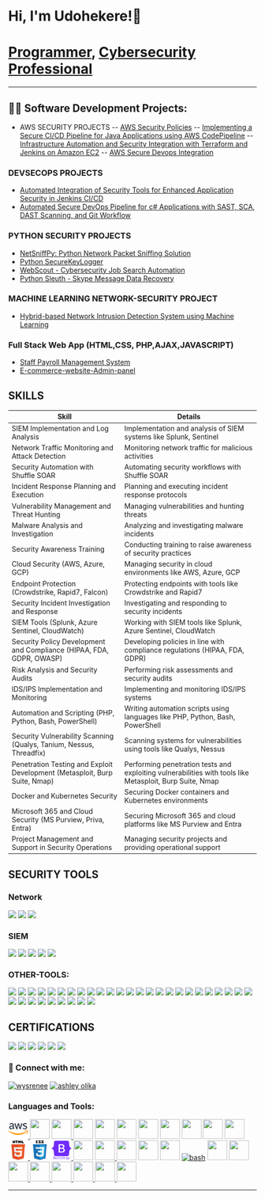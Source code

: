 # Hi, I'm Udohekere!👋
# [Programmer](https://github.com/Udohekere), [Cybersecurity Professional](https://www.linkedin.com/in/udohekere-nkene/)


---

## 👨‍💻 Software Development Projects:
- AWS SECURITY PROJECTS
-- [AWS Security Policies](https://github.com/CelestialScripter/AWS-Security-Policies)
-- [Implementing a Secure CI/CD Pipeline for Java Applications using AWS CodePipeline](https://github.com/CelestialScripter/Java_AWS_Project)
-- [Infrastructure Automation and Security Integration with Terraform and Jenkins on Amazon EC2](https://github.com/CelestialScripter/aws-cicd-jenkins-terraform-pipeline-)
-- [AWS Secure Devops Integration ](https://github.com/Udohekere/Deployment-Pipeline-for-AWS-DevOps)

  
### DEVSECOPS PROJECTS
- [Automated Integration of Security Tools for Enhanced Application Security in Jenkins CI/CD](https://github.com/CelestialScripter/Devsecops-jenkins--CI-CD-pipeline)
- [Automated Secure DevOps Pipeline for c# Applications with SAST, SCA, DAST Scanning, and Git Workflow](https://github.com/CelestialScripter/C--Project-e2e-DevSecops)


### PYTHON SECURITY PROJECTS
- [NetSniffPy: Python Network Packet Sniffing Solution](https://github.com/CelestialScripter/Python--Packet-sniffer)
- [Python SecureKeyLogger](https://github.com/Udohekere/Python-Keylogger)
- [WebScout - Cybersecurity Job Search Automation](https://github.com/Udohekere/Python-Webscraper)
- [Python Sleuth - Skype Message Data Recovery](https://github.com/Udohekere/Python-Data-Recovery)

### MACHINE LEARNING NETWORK-SECURITY PROJECT
- [Hybrid-based Network Intrusion Detection System using Machine Learning](https://github.com/CelestialScripter/Hybrid-Based-NIDS-using-Machine-Learning)

### Full Stack Web App (HTML,CSS, PHP,AJAX,JAVASCRIPT)
- [Staff Payroll Management System](https://github.com/Udohekere/Staff-Payroll-Management-System)
- [E-commerce-website-Admin-panel](https://github.com/Udohekere/E-commerce-website-Admin-panel-)

## SKILLS
| **Skill**                                                   | **Details**                                                       |
|-------------------------------------------------------------|-------------------------------------------------------------------|
| SIEM Implementation and Log Analysis                        | Implementation and analysis of SIEM systems like Splunk, Sentinel |
| Network Traffic Monitoring and Attack Detection             | Monitoring network traffic for malicious activities                |
| Security Automation with Shuffle SOAR                       | Automating security workflows with Shuffle SOAR                   |
| Incident Response Planning and Execution                    | Planning and executing incident response protocols                |
| Vulnerability Management and Threat Hunting                 | Managing vulnerabilities and hunting threats                      |
| Malware Analysis and Investigation                          | Analyzing and investigating malware incidents                     |
| Security Awareness Training                                 | Conducting training to raise awareness of security practices      |
| Cloud Security (AWS, Azure, GCP)                            | Managing security in cloud environments like AWS, Azure, GCP      |
| Endpoint Protection (Crowdstrike, Rapid7, Falcon)            | Protecting endpoints with tools like Crowdstrike and Rapid7       |
| Security Incident Investigation and Response                | Investigating and responding to security incidents               |
| SIEM Tools (Splunk, Azure Sentinel, CloudWatch)             | Working with SIEM tools like Splunk, Azure Sentinel, CloudWatch   |
| Security Policy Development and Compliance (HIPAA, FDA, GDPR, OWASP) | Developing policies in line with compliance regulations (HIPAA, FDA, GDPR) |
| Risk Analysis and Security Audits                           | Performing risk assessments and security audits                   |
| IDS/IPS Implementation and Monitoring                       | Implementing and monitoring IDS/IPS systems                       |
| Automation and Scripting (PHP, Python, Bash, PowerShell)     | Writing automation scripts using languages like PHP, Python, Bash, PowerShell |
| Security Vulnerability Scanning (Qualys, Tanium, Nessus, Threadfix) | Scanning systems for vulnerabilities using tools like Qualys, Nessus |
| Penetration Testing and Exploit Development (Metasploit, Burp Suite, Nmap) | Performing penetration tests and exploiting vulnerabilities with tools like Metasploit, Burp Suite, Nmap |
| Docker and Kubernetes Security                              | Securing Docker containers and Kubernetes environments           |
| Microsoft 365 and Cloud Security (MS Purview, Priva, Entra) | Securing Microsoft 365 and cloud platforms like MS Purview and Entra |
| Project Management and Support in Security Operations       | Managing security projects and providing operational support     |




## SECURITY TOOLS

### Network
<div>
    <img src="https://img.shields.io/badge/-Wireshark-1679A7?&style=for-the-badge&logo=Wireshark&logoColor=white" />
    <img src="https://img.shields.io/badge/-Suricata-EF3B2D?&style=for-the-badge&logo=Suricata&logoColor=white" />
    <img src="https://img.shields.io/badge/-Zeek-777BB4?&style=for-the-badge&logo=Zeek&logoColor=white" />
    
</div>

### SIEM
<div>
    <img src="https://img.shields.io/badge/-CloudWatch-FF4F8B?&style=for-the-badge&logo=Amazon%20AWS&logoColor=white" />
    <img src="https://img.shields.io/badge/-Splunk-000000?&style=for-the-badge&logo=Splunk&logoColor=white" />
    <img src="https://img.shields.io/badge/-Elastic-005571?&style=for-the-badge&logo=Elastic&logoColor=white" />
    <img src="https://img.shields.io/badge/-Datadog-632CA6?&style=for-the-badge&logo=Datadog&logoColor=white" />
    <img src="https://img.shields.io/badge/-LogPoint-0082C9?&style=for-the-badge&logo=LogPoint&logoColor=white" />


</div>

### OTHER-TOOLS:
<div>
    <img src="https://img.shields.io/badge/-Sophos-FF0000?&style=for-the-badge&logo=Sophos&logoColor=white" />
<img src="https://img.shields.io/badge/-Wazuh-FF0000?&style=for-the-badge&logo=Wazuh&logoColor=white" />
<img src="https://img.shields.io/badge/-AWS%20IAM-FF0000?&style=for-the-badge&logo=Amazon%20AWS&logoColor=white" />
<img src="https://img.shields.io/badge/-Fortinet-FF0000?&style=for-the-badge&logo=Fortinet&logoColor=white" />
<img src="https://img.shields.io/badge/-OpenVAS-FF0000?&style=for-the-badge&logo=OpenVAS&logoColor=white" />
<img src="https://img.shields.io/badge/-Rapid7%20InsightVM-FF0000?&style=for-the-badge&logo=Rapid7&logoColor=white" />
<img src="https://img.shields.io/badge/-Nmap-FF0000?&style=for-the-badge&logo=Nmap&logoColor=white" />
<img src="https://img.shields.io/badge/-Burp%20Suite-FF0000?&style=for-the-badge&logo=Burp%20Suite&logoColor=white" />
<img src="https://img.shields.io/badge/-Metasploit-FF0000?&style=for-the-badge&logo=Metasploit&logoColor=white" />
<img src="https://img.shields.io/badge/-FatRat-FF0000?&style=for-the-badge&logo=FatRat&logoColor=white" />
<img src="https://img.shields.io/badge/-MS%20Purview-FF0000?&style=for-the-badge&logo=Microsoft%20Purview&logoColor=white" />
<img src="https://img.shields.io/badge/-Priva-FF0000?&style=for-the-badge&logo=Microsoft%20Priva&logoColor=white" />
<img src="https://img.shields.io/badge/-Entra-FF0000?&style=for-the-badge&logo=Microsoft%20Entra&logoColor=white" />
<img src="https://img.shields.io/badge/-SIEM-FF0000?&style=for-the-badge&logo=SIEM&logoColor=white" />
<img src="https://img.shields.io/badge/-IDS-FF0000?&style=for-the-badge&logo=IDS&logoColor=white" />
<img src="https://img.shields.io/badge/-IPS-FF0000?&style=for-the-badge&logo=IPS&logoColor=white" />
<img src="https://img.shields.io/badge/-Crowdstrike-FF0000?&style=for-the-badge&logo=Crowdstrike&logoColor=white" />
<img src="https://img.shields.io/badge/-Rapid7-FF0000?&style=for-the-badge&logo=Rapid7&logoColor=white" />
<img src="https://img.shields.io/badge/-Falcon-FF0000?&style=for-the-badge&logo=Falcon&logoColor=white" />
<img src="https://img.shields.io/badge/-Splunk-FF0000?&style=for-the-badge&logo=Splunk&logoColor=white" />
<img src="https://img.shields.io/badge/-Azure%20Sentinel-FF0000?&style=for-the-badge&logo=Azure%20Sentinel&logoColor=white" />
<img src="https://img.shields.io/badge/-Qualys-FF0000?&style=for-the-badge&logo=Qualys&logoColor=white" />
<img src="https://img.shields.io/badge/-Tanium-FF0000?&style=for-the-badge&logo=Tanium&logoColor=white" />
<img src="https://img.shields.io/badge/-Threadfix-FF0000?&style=for-the-badge&logo=Threadfix&logoColor=white" />
<img src="https://img.shields.io/badge/-Nessus-FF0000?&style=for-the-badge&logo=Nessus&logoColor=white" />
<img src="https://img.shields.io/badge/-Aqua-FF0000?&style=for-the-badge&logo=Aqua&logoColor=white" />
<img src="https://img.shields.io/badge/-Sonar%20Cloud-FF0000?&style=for-the-badge&logo=SonarQube&logoColor=white" />
<img src="https://img.shields.io/badge/-OWASP%20ZAP-FF0000?&style=for-the-badge&logo=OWASP%20ZAP&logoColor=white" />
<img src="https://img.shields.io/badge/-Bridgecrew-FF0000?&style=for-the-badge&logo=Bridgecrew&logoColor=white" />
<img src="https://img.shields.io/badge/-Veracode-FF0000?&style=for-the-badge&logo=Veracode&logoColor=white" />
<img src="https://img.shields.io/badge/-Snyk-FF0000?&style=for-the-badge&logo=Snyk&logoColor=white" />
<img src="https://img.shields.io/badge/-Checkmarx-FF0000?&style=for-the-badge&logo=Checkmarx&logoColor=white" />
<img src="https://img.shields.io/badge/-Fortify-FF0000?&style=for-the-badge&logo=Fortify&logoColor=white" />
<img src="https://img.shields.io/badge/-GitSecrets-FF0000?&style=for-the-badge&logo=GitSecrets&logoColor=white" />

</div>

## CERTIFICATIONS
<div>
<img src="https://img.shields.io/badge/-Security%2B-FF0000?&style=for-the-badge&logo=CompTIA&logoColor=white" />
<img src="https://img.shields.io/badge/-CISM-003366?&style=for-the-badge&logo=ISACA&logoColor=white" />
<img src="https://img.shields.io/badge/-Certified_Container_Security_Specialist-FF0000?&style=for-the-badge&logo=Qualys&logoColor=white" />
<img src="https://img.shields.io/badge/-Certified_Specialist_Vulnerability_Management-FF0000?&style=for-the-badge&logo=Qualys&logoColor=white" />
<img src="https://img.shields.io/badge/-Certified_Cloud_Security_Assessment_and_Response_Specialist-FF0000?&style=for-the-badge&logo=Qualys&logoColor=white" />
<img src="https://img.shields.io/badge/-Cyber_Threat_Management-FF0000?&style=for-the-badge&logo=Cisco&logoColor=white" />


</div>


<h3 align="left">🤳 Connect with me:</h3>
<p align="left">
<a href="https://twitter.com/_Nkene" target="blank"><img align="center" src="https://raw.githubusercontent.com/rahuldkjain/github-profile-readme-generator/master/src/images/icons/Social/twitter.svg" alt="wysrenee" height="30" width="40" /></a>
<a href="https://www.linkedin.com/in/udohekere-nkene/" target="blank"><img align="center" src="https://raw.githubusercontent.com/rahuldkjain/github-profile-readme-generator/master/src/images/icons/Social/linked-in-alt.svg" alt="ashley olika" height="30" width="40" /></a>
</p>
<h3 align="left">Languages and Tools:</h3>
<p align="left"> 
<a href="https://aws.amazon.com" target="_blank" rel="noreferrer"><img src="https://raw.githubusercontent.com/devicons/devicon/master/icons/amazonwebservices/amazonwebservices-original-wordmark.svg" width="40" height="40"/> </a>
<a href="https://www.python.org/" target="_blank" rel="noreferrer"> <img src="https://cdn.jsdelivr.net/gh/devicons/devicon/icons/python/python-original-wordmark.svg" width="40" height="40"/></a> 
<a href="https://jupyter.org/" target="_blank" rel="noreferrer"><img src="https://cdn.jsdelivr.net/gh/devicons/devicon/icons/jupyter/jupyter-original-wordmark.svg" width="40" height="40"/>
<a href="https://www.anaconda.com/" target="_blank" rel="noreferrer"><img src="https://cdn.jsdelivr.net/gh/devicons/devicon/icons/anaconda/anaconda-original-wordmark.svg" width="40" height="40" /></a>
<a href="https://numpy.org/" target="_blank" rel="noreferrer"><img src="https://cdn.jsdelivr.net/gh/devicons/devicon/icons/numpy/numpy-original-wordmark.svg" width="40" height="40" /></a>
<a href="https://pandas.pydata.org/" target="_blank" rel="noreferrer"><img src="https://cdn.jsdelivr.net/gh/devicons/devicon/icons/pandas/pandas-original-wordmark.svg" width="40" height="40" /></a>
<a href="https://pytorch.org/" target="_blank" rel="noreferrer"><img src="https://cdn.jsdelivr.net/gh/devicons/devicon/icons/pytorch/pytorch-original.svg" width="40" height="40" /></a>
<a href="https://www.php.net/" target="_blank" rel="noreferrer"><img src="https://cdn.jsdelivr.net/gh/devicons/devicon/icons/php/php-original.svg" width="40" height="40" /></a>
<a href="https://laravel.com/" target="_blank" rel="noreferrer"><img src="https://cdn.jsdelivr.net/gh/devicons/devicon@latest/icons/laravel/laravel-line-wordmark.svg" width="40" height="40" /></a>
<a href="https://www.mysql.com/" target="_blank" rel="noreferrer"><img src="https://cdn.jsdelivr.net/gh/devicons/devicon/icons/mysql/mysql-original-wordmark.svg" width="40" height="40" /></a>
<a href="https://apache.org/" target="_blank" rel="noreferrer"><img src="https://cdn.jsdelivr.net/gh/devicons/devicon/icons/apache/apache-original.svg" width="40" height="40" />
<a href="https://www.w3.org/html/" target="_blank" rel="noreferrer"> <img src="https://raw.githubusercontent.com/devicons/devicon/master/icons/html5/html5-original-wordmark.svg" alt="html5" width="40" height="40"/> </a>
<a href="https://www.w3schools.com/css/" target="_blank" rel="noreferrer"> <img src="https://raw.githubusercontent.com/devicons/devicon/master/icons/css3/css3-original-wordmark.svg" width="40" height="40"/></a>
<a href="https://getbootstrap.com" target="_blank" rel="noreferrer"> <img src="https://raw.githubusercontent.com/devicons/devicon/master/icons/bootstrap/bootstrap-plain-wordmark.svg" width="40" height="40"/> </a>
<a href="https://www.linux.org/pages/download/" target="_blank" rel="noreferrer"><img src="https://cdn.jsdelivr.net/gh/devicons/devicon/icons/linux/linux-original.svg" width="40" height="40" /></a>
<a href="https://ubuntu.com/" target="_blank" rel="noreferrer"><img src="https://cdn.jsdelivr.net/gh/devicons/devicon/icons/ubuntu/ubuntu-plain-wordmark.svg" width="40" height="40" />
<a href="https://www.debian.org/" target="_blank" rel="noreferrer"><img src="https://cdn.jsdelivr.net/gh/devicons/devicon/icons/debian/debian-plain.svg" width="40" height="40" /></a>
<a href="https://getfedora.org/" target="_blank" rel="noreferrer"><img src="https://cdn.jsdelivr.net/gh/devicons/devicon/icons/fedora/fedora-original.svg" width="40" height="40"/></a>
<a href="https://unix.org/" target="_blank" rel="noreferrer"><img src="https://cdn.jsdelivr.net/gh/devicons/devicon/icons/unix/unix-original.svg" width="40" height="40" /></a>
<a href="https://www.gnu.org/software/bash/" target="_blank" rel="noreferrer"> <img src="https://www.vectorlogo.zone/logos/gnu_bash/gnu_bash-icon.svg" alt="bash" width="40" height="40"/></a>
<a href="https://www.ssh.com/" target="_blank" rel="noreferrer"><img src="https://cdn.jsdelivr.net/gh/devicons/devicon/icons/ssh/ssh-original-wordmark.svg" width="40" height="40" /></a>
<a href="https://git-scm.com/" target="_blank" rel="noreferrer"> <img src="https://www.vectorlogo.zone/logos/git-scm/git-scm-icon.svg" width="40" height="40"/> </a>
<a href="https://about.gitlab.com/" target="_blank" rel="noreferrer"> <img src="https://cdn.jsdelivr.net/gh/devicons/devicon/icons/gitlab/gitlab-original-wordmark.svg" width="40" height="40"/> </a>
<a href="https://www.terraform.io/" target="_blank" rel="noreferrer">  <img src="https://cdn.jsdelivr.net/gh/devicons/devicon/icons/terraform/terraform-original-wordmark.svg" width="40" height="40"/> </a>
<a href="https://www.docker.com/" target="_blank" rel="noreferrer">  <img src="https://cdn.jsdelivr.net/gh/devicons/devicon/icons/docker/docker-original-wordmark.svg" width="40" height="40"/> </a>
<a href="https://kubernetes.io/" target="_blank" rel="noreferrer">  <img src="https://cdn.jsdelivr.net/gh/devicons/devicon/icons/kubernetes/kubernetes-plain-wordmark.svg" width="40" height="40"/> </a>
<a href="https://www.jenkins.io/" target="_blank" rel="noreferrer">  <img src="https://cdn.jsdelivr.net/gh/devicons/devicon/icons/jenkins/jenkins-original.svg" width="40" height="40"/> </a>
<a href="https://www.atlassian.com/software/jira" target="_blank" rel="noreferrer">  <img src="https://cdn.jsdelivr.net/gh/devicons/devicon/icons/jira/jira-original-wordmark.svg" width="40" height="40"/> </a>
</p>









 
 ---
